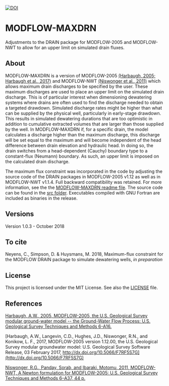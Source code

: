 [![DOI](https://zenodo.org/badge/DOI/10.5281/zenodo.1472241.svg)](https://doi.org/10.5281/zenodo.1472241)

# MODFLOW-MAXDRN
Adjustments to the DRAIN package for MODFLOW-2005 and MODFLOW-NWT to allow for an upper limit on simulated drain fluxes.

## About
MODFLOW-MAXDRN is a version of MODFLOW-2005 [(Harbaugh, 2005; Harbaugh et al., 2017)](https://water.usgs.gov/ogw/modflow/mf2005.html) and MODFLOW-NWT [(Niswonger et al., 2011)](https://water.usgs.gov/ogw/modflow-nwt/) which allows maximum drain discharges to be specified by the user. These maximum discharges are used to place an upper limit on the simulated drain discharge. This is of particular interest when dimensioning dewatering systems where drains are often used to find the discharge needed to obtain a targeted drawdown. Simulated discharge rates might be higher than what can be supplied by the physical well, particularly in early-stage drawdown. This results in simulated dewatering durations that are too optimistic in addition to cumulative extracted volumes that are larger than those supplied by the well. In MODFLOW-MAXDRN if, for a specific drain, the model calculates a discharge higher than the maximum discharge, this discharge will be set equal to the maximum and will become independent of the head difference between drain elevation and hydraulic head. In doing so, the drain switches from a head-dependent (Cauchy) boundary type to a constant-flux (Neumann) boundary. As such, an upper limit is imposed on the calculated drain discharge. 

The maximum flux constraint was incorporated in the code by adjusting the source code of the DRAIN packages in MODFLOW-2005 v1.12 as well as in MODFLOW-NWT v1.1.4. Full backward compatibility was retained. For more information, see the the [MODFLOW-MAXDRN readme file](./doc/mf_maxdrn_readme.txt). The source code can be found in the [src folder](./src). Executables compiled with GNU Fortran are included as binaries in the release.

## Versions
Version 1.0.3 - October 2018

## To cite
Neyens, C., Simpson, D. & Huysmans, M. 2018, Maximum-flux constraint for the MODFLOW DRAIN package to simulate dewatering wells, *in preparation*

## License
This project is licensed under the MIT License. See also the [LICENSE](./LICENSE.md) file.

## References
[Harbaugh, A.W., 2005, MODFLOW-2005, the U.S. Geological Survey modular ground-water model -- the Ground-Water Flow Process: U.S. Geological Survey Techniques and Methods 6-A16.](https://pubs.usgs.gov/tm/2005/tm6A16/)

[Harbaugh, A.W., Langevin, C.D., Hughes, J.D., Niswonger, R.N., and Konikow, L. F., 2017, MODFLOW-2005 version 1.12.00, the U.S. Geological Survey modular groundwater model: U.S. Geological Survey Software Release, 03 February 2017, http://dx.doi.org/10.5066/F7RF5S7G](http://dx.doi.org/10.5066/F7RF5S7G)

[Niswonger, R.G., Panday, Sorab, and Ibaraki, Motomu, 2011, MODFLOW-NWT, A Newton formulation for MODFLOW-2005: U.S. Geological Survey Techniques and Methods 6–A37, 44 p.](https://pubs.usgs.gov/tm/tm6a37/)
